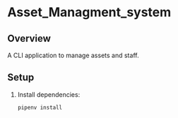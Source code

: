 # Asset_Managment_system
## Overview
A CLI application to manage assets and staff.

## Setup
1. Install dependencies:
   ```bash
   pipenv install
